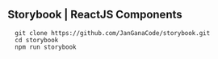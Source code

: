 ## Storybook | ReactJS Components

```
  git clone https://github.com/JanGanaCode/storybook.git
  cd storybook
  npm run storybook
```
